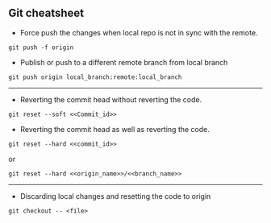 Git cheatsheet
---

- Force push the changes when local repo is not in sync with the remote.

```
git push -f origin
```

- Publish or push to a different remote branch from local branch

```
git push origin local_branch:remote:local_branch
```


---

- Reverting the commit head without reverting the code.

```
git reset --soft <<Commit_id>>
```

- Reverting the commit head as well as reverting the code.

```
git reset --hard <<commit_id>>
```

or

```
git reset --hard <<origin_name>>/<<branch_name>>
```

---

- Discarding local changes and resetting the code to origin

```
git checkout -- <file>
```
